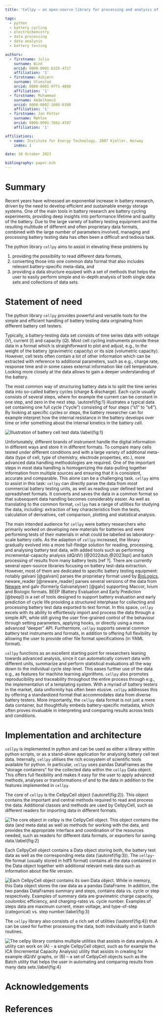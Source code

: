```yaml
---
title: 'Cellpy – an open-source library for processing and analysis of battery testing data'

tags:
  - python
  - battery cycling
  - electrochemistry
  - data processing
  - data analysis
  - battery testing

authors:
  - firstname: Julia
    surname: Wind
    orcid: 0000-0001-6325-4727
    affiliation: '1'
  - firstname: Asbjørn
    surname: Ulvestad
    orcid: 0000-0001-9771-4808
    affiliation: '1'
  - firstname: Muhammad
    surname: Abdelhamid
    orcid: 0000-0002-1666-6398
    affiliation: '1'
  - firstname: Jan Petter
    surname: Mæhlen
    orcid: 0000-0001-7662-4707
    affiliation: '1'

affiliations:
  - name: Institute for Energy Technology, 2007 Kjeller, Norway
    index: 1

date: 10 October 2023

bibliography: paper.bib
---
```


# Summary

Recent years have witnessed an exponential increase in battery research, driven by the need to develop efficient and sustainable energy storage systems. One of the main tools in battery research are battery cycling experiments, providing deep insights into performance lifetime and quality of the battery. Due to the large variety of battery testing equipment and the resulting multitude of different and often proprietary data formats, combined with the large number of parameters involved, managing and processing battery testing data has often been a difficult and tedious task.

The python library `cellpy` aims to assist in elevating these problems by

1. providing the possibility to read different data formats,
2. converting those into one common data format that also includes relevant battery-specific meta-data, and
3. providing a data structure equiped with a set of methods that helps the user to easily perform simple and in-depth analysis of both single data sets and collections of data sets.

# Statement of need

The python library `cellpy` provides powerful and versatile tools for the simple and efficient handling of battery testing data originating from different battery cell testers.

Typically, a battery-testing data set consists of time series data with voltage ($V$), current ($I$) and capacity ($Q$). Most cell cycling instruments provide these data in a format which is straightforward to plot and adjust, e.g., to the weight of the battery (gravimetric capacity) or its size (volumetric capacity). However, cell tests often contain a lot of other information which can be extracted with reference to additional parameters, such as e.g., charge rate, response time and in some cases external information like cell temperature. Looking more closely at the data allows to gain a deeper understanding of the battery.

The most common way of structuring battery data is to split the time series data into so-called battery cycles (charge & discharge). Each cycle usually consists of several steps, where for example the current can be constant in one step, and zero in the next step. \autoref{fig:1} illustrates a typical data set containing one full cycle (“cycle”) consisting of four steps (“s1” to “s4”). By looking at specific cycles or steps, the battery researcher can for example interpret how the internal resistance in the battery develops over time or infer something about the internal kinetics in the battery cell.

![Illustration of battery cell test data.\label{fig:1}](./Figures/Cell-test-data.jpg)

Unfortunately, different brands of instrument handle the digital information in different ways and store it in different formats. To compare many cells tested under different conditions and with a large variety of additional meta-data (type of cell, type of chemistry, electrode properties, etc.), more advanced data handling methodologies are required. One of the important steps in most data handling is homogenizing the data-pulling together information from multiple sources and ensuring that it is consistent, accurate and comparable. This alone can be a challenging task.
`cellpy` aims to assist in this task: `cellpy` can directly parse the data from most commercial battery testing units, as well as reading user defined text and spreadsheet formats. It converts and saves the data in a common format so that subsequent data handling becomes considerably easier. As well as translating to the common format, `cellpy` has a range of utilities for studying the data, including: extraction of key characteristics from the tests, calculation of derivatives, cell comparison, plotting and statistical analysis.

The main intended audience for `cellpy` were battery researchers who primarily worked on developing new materials for batteries and were performing tests of their materials in what could be labelled as laboratory-scale battery cells. As the adaption of `cellpy` increased, the library gradually evolved into a more full-fledge solution for reading, processing, and analysing battery test data, with added tools such as performing incremental-capacity analysis (dQ/dV) [@2022dub,@2023spi] and batch processing of results from many battery tests [ref ?].
There are currently several open-source libraries focusing on battery test-data extraction. However, most of them are dedicated to specific battery testing equipment: notably galvani [@galvani] parses the proprietary format used by [BioLogics](https://www.biologic.net/), neware_reader [@neware_reader] parses several versions of the data from [Neware](https://newarebattery.com/) and galv (formerly Galvanalyser) [@galv] supporting Maccor, Ivium and Biologic formats. BEEP (Battery Evaluation and Early Prediction [@beep]) is a set of tools designed to support battery evaluation and early prediction of cycle life providing a structured interphase for collecting and processing battery test data exported to text format. In this space, `cellpy` excels with its ability to effortlessly import and process the data through a simple API, while still giving the user fine-grained control of the behaviour through setting parameters, applying hooks, or directly using a more advanced “deeper” API. Furthermore, `cellpy` supports several common battery test instruments and formats, in addition to offering full flexibility by allowing the user to provide other file format specifications (in YAML format).

`cellpy` functions as an excellent starting point for researchers leaning towards advanced analysis, since it can automatically convert data with different units, summarize and perform statistical evaluations all the way down to the individual cycle step level. This eases further use of the data e.g., as features for machine learning algorithms. `cellpy` also promotes reproducibility and traceability throughout the entire process through e.g., the implementation of a templating system. With a myriad of battery testers in the market, data uniformity has often been elusive. `cellpy` addresses this by offering a standardized format that accommodates data from diverse battery testers. More importantly, the `cellpy` data format is not just a mere data container, but thoughtfully embeds battery-specific metadata, which often proves invaluable in interpreting and comparing results across tests and conditions.

# Implementation and architecture

`cellpy` is implemented in python and can be used as either a library within python scripts, or as a stand-alone application for analysing battery cell test data. Internally, `cellpy` utilises the rich ecosystem of scientific tools available for python. In particular, `cellpy` uses pandas DataFrames as the “storage containers” for the collected data within the `cellpy` Data object. This offers full flexibility and makes it easy for the user to apply advanced methods, analyses or transformations of and to the data in addition to the features implemented in `cellpy`.

The core of `cellpy` is the CellpyCell object (\autoref{fig:2}). This object contains the important and central methods required to read and process the data. Additional classes and methods are used by CellpyCell, such as different readers for importing data in different formats.

![The core object in `cellpy` is the CellpyCell object. This object contains the data (and meta data) as well as methods for working with the data, and provides the appropriate interface and coordination of the resources needed, such as readers for different data formats, or exporters for saving data.\label{fig:2}](Figures/CellpyCell.jpg)

Each CellpyCell object contains a Data object storing both, the battery test data as well as the corresponding meta data (\autoref{fig:3}). The `cellpy`-file format (usually stored in hdf5 format) contains all the data contained in the Data object together with additional relevant meta data such as information about the file version.

![Each CellpyCell object contains its own Data object. While in memory, this Data object stores the raw data as a pandas DataFrame. In addition, the two pandas DataFrames summary and steps, contains data vs. cycle or step respectively. Examples of summary data are gravimetric charge capacity, coulombic efficiency, and charging-rates vs. cycle number. Examples of steps data are maximum current, mean voltage, and type-of-step (categorical) vs. step number.\label{fig:3}](Figures/CellpyData.jpg)

The `cellpy` library also consists of a rich set of utilities (\autoref{fig:4}) that can be used for further processing the data, both individually and in batch routines.

![The `cellpy` library contains multiple utilities that assists in data analysis. A utility can work on (A) - a single CellpyCell object, such as for example the ICA (Incremental Capacity Analysis) utility that assists in creating for example dQ/dV graphs, or (B) – a set of CellpyCell objects such as the Batch utility that helps the user in automating and comparing results from many data sets.\label{fig:4}](Figures/Cellpy-Utils.jpg)


# Acknowledgements


# References